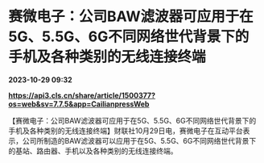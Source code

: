 # 赛微电子：公司BAW滤波器可应用于在5G、5.5G、6G不同网络世代背景下的手机及各种类别的无线连接终端

**2023-10-29 09:32**

**https://api3.cls.cn/share/article/1500377?os=web&sv=7.7.5&app=CailianpressWeb**

【赛微电子：公司BAW滤波器可应用于在5G、5.5G、6G不同网络世代背景下的手机及各种类别的无线连接终端】财联社10月29日电，赛微电子在互动平台表示，公司所制造的BAW滤波器可以应用于在5G、5.5G、6G不同网络世代背景下的基站、路由器、手机以及各种类别的无线连接终端。